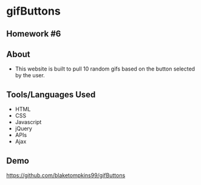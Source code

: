 # gifButtons
## Homework #6

## About
- This website is built to pull 10 random gifs based on the button selected by the user. 

## Tools/Languages Used
- HTML
- CSS
- Javascript
- jQuery
- APIs
- Ajax

## Demo
https://github.com/blaketompkins99/gifButtons
